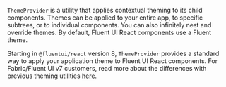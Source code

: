 `ThemeProvider` is a utility that applies contextual theming to its child components. Themes can be applied to your entire app, to specific subtrees, or to individual components. You can also infinitely nest and override themes. By default, Fluent UI React components use a Fluent theme.

Starting in `@fluentui/react` version 8, `ThemeProvider` provides a standard way to apply your application theme to Fluent UI React components. For Fabric/Fluent UI v7 customers, read more about the differences with previous theming utilities [here](https://github.com/microsoft/fluentui/blob/master/packages/react/src/utilities/ThemeProvider/README.md#how-does-this-change-other-existing-ways-of-theming-fluent-ui-components).
